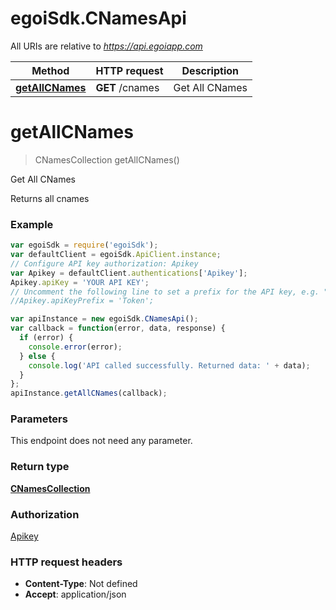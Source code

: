 # egoiSdk.CNamesApi

All URIs are relative to *https://api.egoiapp.com*

Method | HTTP request | Description
------------- | ------------- | -------------
[**getAllCNames**](CNamesApi.md#getAllCNames) | **GET** /cnames | Get All CNames


<a name="getAllCNames"></a>
# **getAllCNames**
> CNamesCollection getAllCNames()

Get All CNames

Returns all cnames

### Example
```javascript
var egoiSdk = require('egoiSdk');
var defaultClient = egoiSdk.ApiClient.instance;
// Configure API key authorization: Apikey
var Apikey = defaultClient.authentications['Apikey'];
Apikey.apiKey = 'YOUR API KEY';
// Uncomment the following line to set a prefix for the API key, e.g. "Token" (defaults to null)
//Apikey.apiKeyPrefix = 'Token';

var apiInstance = new egoiSdk.CNamesApi();
var callback = function(error, data, response) {
  if (error) {
    console.error(error);
  } else {
    console.log('API called successfully. Returned data: ' + data);
  }
};
apiInstance.getAllCNames(callback);
```

### Parameters
This endpoint does not need any parameter.

### Return type

[**CNamesCollection**](CNamesCollection.md)

### Authorization

[Apikey](../README.md#Apikey)

### HTTP request headers

 - **Content-Type**: Not defined
 - **Accept**: application/json

